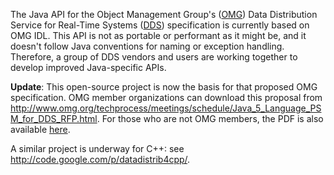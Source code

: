 The Java API for the Object Management Group's ([OMG](http://www.omg.org)) Data Distribution Service for Real-Time Systems ([DDS](http://www.omg.org/spec/DDS/1.2/)) specification is currently based on OMG IDL. This API is not as portable or performant as it might be, and it doesn't follow Java conventions for naming or exception handling. Therefore, a group of DDS vendors and users are working together to develop improved Java-specific APIs.

**Update**: This open-source project is now the basis for that proposed OMG specification. OMG member organizations can download this proposal from http://www.omg.org/techprocess/meetings/schedule/Java_5_Language_PSM_for_DDS_RFP.html. For those who are not OMG members, the PDF is also available [here](http://code.google.com/p/datadistrib4j/source/browse/trunk/specification/dds_java_psm_submission.pdf).

A similar project is underway for C++: see http://code.google.com/p/datadistrib4cpp/.